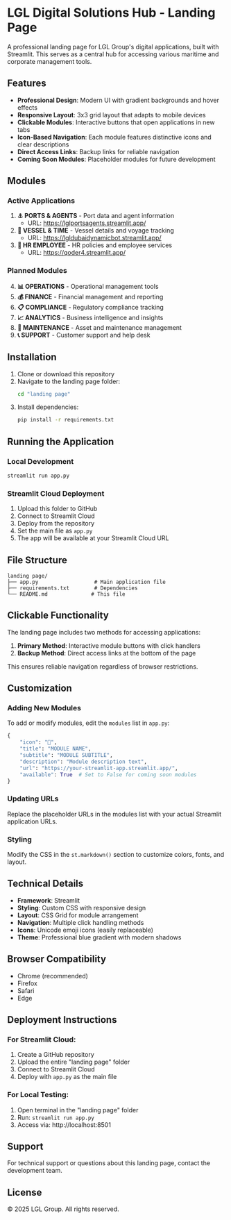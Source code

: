 # LGL Digital Solutions Hub - Landing Page

A professional landing page for LGL Group's digital applications, built with Streamlit. This serves as a central hub for accessing various maritime and corporate management tools.

## Features

- **Professional Design**: Modern UI with gradient backgrounds and hover effects
- **Responsive Layout**: 3x3 grid layout that adapts to mobile devices
- **Clickable Modules**: Interactive buttons that open applications in new tabs
- **Icon-Based Navigation**: Each module features distinctive icons and clear descriptions
- **Direct Access Links**: Backup links for reliable navigation
- **Coming Soon Modules**: Placeholder modules for future development

## Modules

### Active Applications
1. **⚓ PORTS & AGENTS** - Port data and agent information
   - URL: https://lglportsagents.streamlit.app/
2. **🚢 VESSEL & TIME** - Vessel details and voyage tracking
   - URL: https://lgldubaidynamicbot.streamlit.app/
3. **👥 HR EMPLOYEE** - HR policies and employee services
   - URL: https://qoder4.streamlit.app/

### Planned Modules
4. **📊 OPERATIONS** - Operational management tools
5. **💰 FINANCE** - Financial management and reporting
6. **📋 COMPLIANCE** - Regulatory compliance tracking
7. **📈 ANALYTICS** - Business intelligence and insights
8. **🔧 MAINTENANCE** - Asset and maintenance management
9. **📞 SUPPORT** - Customer support and help desk

## Installation

1. Clone or download this repository
2. Navigate to the landing page folder:
   ```bash
   cd "landing page"
   ```
3. Install dependencies:
   ```bash
   pip install -r requirements.txt
   ```

## Running the Application

### Local Development
```bash
streamlit run app.py
```

### Streamlit Cloud Deployment
1. Upload this folder to GitHub
2. Connect to Streamlit Cloud
3. Deploy from the repository
4. Set the main file as `app.py`
5. The app will be available at your Streamlit Cloud URL

## File Structure
```
landing page/
├── app.py                  # Main application file
├── requirements.txt        # Dependencies
└── README.md              # This file
```

## Clickable Functionality

The landing page includes two methods for accessing applications:

1. **Primary Method**: Interactive module buttons with click handlers
2. **Backup Method**: Direct access links at the bottom of the page

This ensures reliable navigation regardless of browser restrictions.

## Customization

### Adding New Modules
To add or modify modules, edit the `modules` list in `app.py`:

```python
{
    "icon": "🔧",
    "title": "MODULE NAME",
    "subtitle": "MODULE SUBTITLE",
    "description": "Module description text",
    "url": "https://your-streamlit-app.streamlit.app/",
    "available": True  # Set to False for coming soon modules
}
```

### Updating URLs
Replace the placeholder URLs in the modules list with your actual Streamlit application URLs.

### Styling
Modify the CSS in the `st.markdown()` section to customize colors, fonts, and layout.

## Technical Details

- **Framework**: Streamlit
- **Styling**: Custom CSS with responsive design
- **Layout**: CSS Grid for module arrangement
- **Navigation**: Multiple click handling methods
- **Icons**: Unicode emoji icons (easily replaceable)
- **Theme**: Professional blue gradient with modern shadows

## Browser Compatibility

- Chrome (recommended)
- Firefox
- Safari
- Edge

## Deployment Instructions

### For Streamlit Cloud:
1. Create a GitHub repository
2. Upload the entire "landing page" folder
3. Connect to Streamlit Cloud
4. Deploy with `app.py` as the main file

### For Local Testing:
1. Open terminal in the "landing page" folder
2. Run: `streamlit run app.py`
3. Access via: http://localhost:8501

## Support

For technical support or questions about this landing page, contact the development team.

## License

© 2025 LGL Group. All rights reserved.